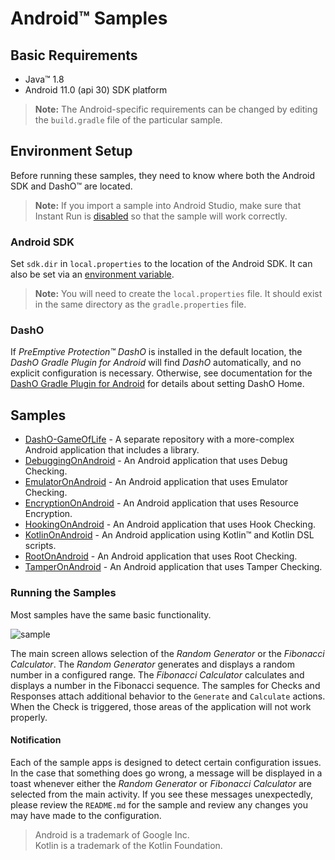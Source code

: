 # Android™ Samples

## Basic Requirements

* Java™ 1.8
* Android 11.0 (api 30) SDK platform

>**Note:** The Android-specific requirements can be changed by editing the `build.gradle` file of the particular sample.

## Environment Setup

Before running these samples, they need to know where both the Android SDK and DashO™ are located.
>**Note:** If you import a sample into Android Studio, make sure that Instant Run is [disabled](https://developer.android.com/studio/run/#disable-ir) so that the sample will work correctly.

### Android SDK

Set `sdk.dir` in `local.properties` to the location of the Android SDK.
It can also be set via an [environment variable](https://developer.android.com/studio/command-line/variables.html).

>**Note:** You will need to create the `local.properties` file.
>It should exist in the same directory as the `gradle.properties` file.

### DashO

If *PreEmptive Protection™ DashO* is installed in the default location, the *DashO Gradle Plugin for Android* will find *DashO* automatically, and no explicit configuration is necessary.
Otherwise, see documentation for the [DashO Gradle Plugin for Android](https://www.preemptive.com/dasho/pro/userguide/en/ref_dagp_dasho_home.html) for details about setting DashO Home.

## Samples

* [DashO-GameOfLife](https://github.com/preemptive/DashO-GameOfLife) - A separate repository with a more-complex Android application that includes a library.
* [DebuggingOnAndroid](DebuggingOnAndroid) - An Android application that uses Debug Checking.
* [EmulatorOnAndroid](EmulatorOnAndroid) - An Android application that uses Emulator Checking.
* [EncryptionOnAndroid](EncryptionOnAndroid) - An Android application that uses Resource Encryption.
* [HookingOnAndroid](HookingOnAndroid) - An Android application that uses Hook Checking.
* [KotlinOnAndroid](KotlinOnAndroid) - An Android application using Kotlin™ and Kotlin DSL scripts.
* [RootOnAndroid](RootOnAndroid) - An Android application that uses Root Checking.
* [TamperOnAndroid](TamperOnAndroid) - An Android application that uses Tamper Checking.

<a name="sample_desc"></a>
### Running the Samples

Most samples have the same basic functionality.

![sample](sample.png)

The main screen allows selection of the *Random Generator* or the *Fibonacci Calculator*.
The *Random Generator* generates and displays a random number in a configured range.
The *Fibonacci Calculator* calculates and displays a number in the Fibonacci sequence.
The samples for Checks and Responses attach additional behavior to the `Generate` and `Calculate` actions.
When the Check is triggered, those areas of the application will not work properly.

#### Notification

Each of the sample apps is designed to detect certain configuration issues.
In the case that something does go wrong, a message will be displayed in a toast whenever either the *Random Generator* or *Fibonacci Calculator* are selected from the main activity.
If you see these messages unexpectedly, please review the `README.md` for the sample and review any changes you may have made to the configuration.

>Android is a trademark of Google Inc.
><br>Kotlin is a trademark of the Kotlin Foundation.
